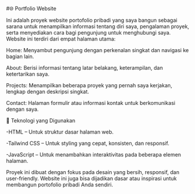 #🌐 Portfolio Website

Ini adalah proyek website portofolio pribadi yang saya bangun sebagai sarana untuk menampilkan informasi tentang diri saya, pengalaman proyek, serta menyediakan cara bagi pengunjung untuk menghubungi saya. Website ini terdiri dari empat halaman utama:

Home: Menyambut pengunjung dengan perkenalan singkat dan navigasi ke bagian lain.

About: Berisi informasi tentang latar belakang, keterampilan, dan ketertarikan saya.

Projects: Menampilkan beberapa proyek yang pernah saya kerjakan, lengkap dengan deskripsi singkat.

Contact: Halaman formulir atau informasi kontak untuk berkomunikasi dengan saya.

🔧 Teknologi yang Digunakan

-HTML – Untuk struktur dasar halaman web.

-Tailwind CSS – Untuk styling yang cepat, konsisten, dan responsif.

-JavaScript – Untuk menambahkan interaktivitas pada beberapa elemen halaman.

Proyek ini dibuat dengan fokus pada desain yang bersih, responsif, dan user-friendly. Website ini juga bisa dijadikan dasar atau inspirasi untuk membangun portofolio pribadi Anda sendiri.

